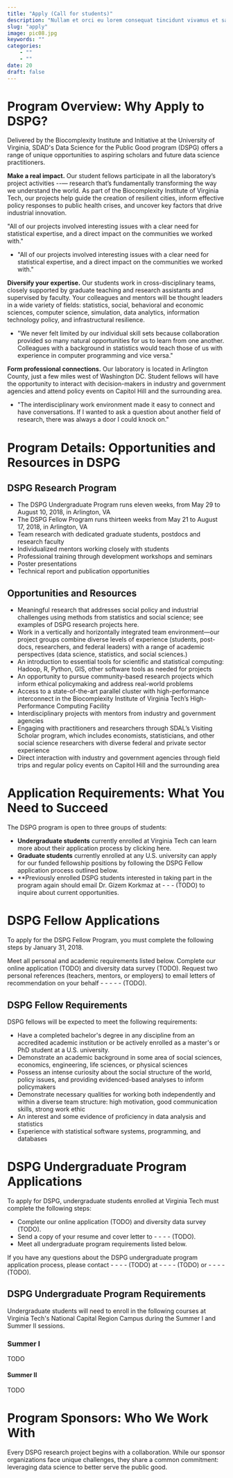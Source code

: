 ```yaml
---
title: "Apply (Call for students)"
description: "Nullam et orci eu lorem consequat tincidunt vivamus et sagittis magna sed nunc rhoncus condimentum sem. In efficitur ligula tate urna. Maecenas massa sed magna lacinia magna pellentesque lorem ipsum dolor. Nullam et orci eu lorem consequat tincidunt. Vivamus et sagittis tempus."
slug: "apply"
image: pic08.jpg
keywords: ""
categories: 
    - ""
    - ""
date: 20
draft: false
---
```


# Program Overview: Why Apply to DSPG?

Delivered by the Biocomplexity Institute and Initiative at the University of Virginia, SDAD's Data Science for the Public Good program (DSPG) offers a range of unique opportunities to aspiring scholars and future data science practitioners.

**Make a real impact.** Our student fellows participate in all the laboratory’s project activities --— research that’s fundamentally transforming the way we understand the world. As part of the Biocomplexity Institute of Virginia Tech, our projects help guide the creation of resilient cities, inform effective policy responses to public health crises, and uncover key factors that drive industrial innovation.

"All of our projects involved interesting issues with a clear need for statistical expertise, and a direct impact on the communities we worked with."

- "All of our projects involved interesting issues with a clear need for statistical expertise, and a direct impact on the communities we worked with."

**Diversify your expertise.** Our students work in cross-disciplinary teams, closely supported by graduate teaching and research assistants and supervised by faculty. Your colleagues and mentors will be thought leaders in a wide variety of fields: statistics, social, behavioral and economic sciences, computer science, simulation, data analytics, information technology policy, and infrastructural resilience.

- "We never felt limited by our individual skill sets because collaboration provided so many natural opportunities for us to learn from one another. Colleagues with a background in statistics would teach those of us with experience in computer programming and vice versa."

**Form professional connections.** Our laboratory is located in Arlington County, just a few miles west of Washington DC. Student fellows will have the opportunity to interact with decision-makers in industry and government agencies and attend policy events on Capitol Hill and the surrounding area.

- "The interdisciplinary work environment made it easy to connect and have conversations. If I wanted to ask a question about another field of research, there was always a door I could knock on."

# Program Details: Opportunities and Resources in DSPG

## DSPG Research Program

- The DSPG Undergraduate Program runs eleven weeks, from May 29 to August 10, 2018, in Arlington, VA
- The DSPG Fellow Program runs thirteen weeks from May 21 to August 17, 2018, in Arlington, VA
- Team research with dedicated graduate students, postdocs and research faculty
- Individualized mentors working closely with students
- Professional training through development workshops and seminars
- Poster presentations
- Technical report and publication opportunities

## Opportunities and Resources

- Meaningful research that addresses social policy and industrial challenges using methods from statistics and social science; see examples of DSPG research projects here.
- Work in a vertically and horizontally integrated team environment—our project groups combine diverse levels of experience (students, post-docs, researchers, and federal leaders) with a range of academic perspectives (data science, statistics, and social sciences.)
- An introduction to essential tools for scientific and statistical computing: Hadoop, R, Python, GIS, other software tools as needed for projects
- An opportunity to pursue community-based research projects which inform ethical policymaking and address real-world problems
- Access to a state-of-the-art parallel cluster with high-performance interconnect in the Biocomplexity Institute of Virginia Tech’s High-Performance Computing Facility
- Interdisciplinary projects with mentors from industry and government agencies
- Engaging with practitioners and researchers through SDAL’s Visiting Scholar program, which includes economists, statisticians, and other social science researchers with diverse federal and private sector experience
- Direct interaction with industry and government agencies through field trips and regular policy events on Capitol Hill and the surrounding area

# Application Requirements: What You Need to Succeed

The DSPG program is open to three groups of students:

- **Undergraduate students** currently enrolled at Virginia Tech can learn more about their application process by clicking here.
- **Graduate students** currently enrolled at any U.S. university can apply for our funded fellowship positions by following the DSPG Fellow application process outlined below.
- **Previously enrolled DSPG students interested in taking part in the program again should email Dr. Gizem Korkmaz at - - - (TODO) to inquire about current opportunities.

# DSPG Fellow Applications

To apply for the DSPG Fellow Program, you must complete the following steps by January 31, 2018.

Meet all personal and academic requirements listed below.
Complete our online application (TODO) and diversity data survey (TODO).
Request two personal references (teachers, mentors, or employers) to email letters of recommendation on your behalf - - - - - (TODO).

## DSPG Fellow Requirements

DSPG fellows will be expected to meet the following requirements:

- Have a completed bachelor's degree in any discipline from an accredited academic institution or be actively enrolled as a master's or PhD student at a U.S. university. 
- Demonstrate an academic background in some area of social sciences, economics, engineering, life sciences, or physical sciences
- Possess an intense curiosity about the social structure of the world, policy issues, and providing evidenced-based analyses to inform policymakers
- Demonstrate necessary qualities for working both independently and within a diverse team structure: high motivation, good communication skills, strong work ethic
- An interest and some evidence of proficiency in data analysis and statistics
- Experience with statistical software systems, programming, and databases

# DSPG Undergraduate Program Applications

To apply for DSPG, undergraduate students enrolled at Virginia Tech must complete the following steps:

- Complete our online application (TODO) and diversity data survey (TODO).
- Send a copy of your resume and cover letter to  - - - - (TODO). 
- Meet all undergraduate program requirements listed below.

If you have any questions about the DSPG undergraduate program application process, please contact - - - - (TODO) at - - - - (TODO) or - - - - (TODO).

## DSPG Undergraduate Program Requirements

Undergraduate students will need to enroll in the following courses at Virginia Tech's National Capital Region Campus during the Summer I and Summer II sessions. 

### Summer I

TODO

#### Summer II

TODO

# Program Sponsors: Who We Work With

Every DSPG research project begins with a collaboration. While our sponsor organizations face unique challenges, they share a common commitment: leveraging data science to better serve the public good.


